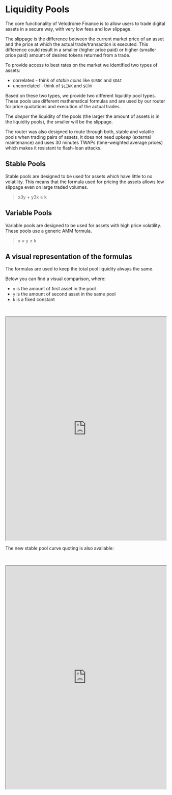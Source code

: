 # Liquidity Pools

The core functionality of Velodrome Finance is to allow users to trade
digital assets in a secure way, with very low fees and low slippage.

The slippage is the difference between the current market price of an asset and
the price at which the actual trade/transaction is executed. This difference
could result in a smaller (higher price paid) or higher (smaller price paid)
amount of desired tokens returned from a trade.

To provide access to best rates on the market we identified two types of assets:
 * correlated - think of _stable coins_ like `$USDC` and `$DAI`
 * uncorrelated - think of `$LINK` and `$CRV`

Based on these two types, we provide two different liquidity pool types. These
pools use different mathematical formulas and are used by our router for
price quotations and execution of the actual trades.

The _deeper_ the liquidity of the pools (the larger the amount of
assets is in the liquidity pools), the smaller will be the slippage.

The router was also designed to route through both, stable and volatile pools
when trading pairs of assets, it does not need _upkeep_ (external maintenance)
and uses 30 minutes TWAPs (time-weighted average prices) which makes it
resistant to flash-loan attacks.

## Stable Pools

Stable pools are designed to be used for assets which have little to no
volatility. This means that the formula used for pricing the assets allows
low slippage even on large traded volumes.

> x3y + y3x ≥ k


## Variable Pools

Variable pools are designed to be used for assets with high price volatility.
These pools use a generic AMM formula.

> x × y ≥ k

## A visual representation of the formulas

The formulas are used to keep the total pool liquidity always the same.

Below you can find a visual comparison, where:
 * `x` is the amount of first asset in the pool
 * `y` is the amount of second asset in the same pool
 * `k` is a fixed constant

&nbsp;

<iframe src="https://www.desmos.com/calculator/vri2vhdgbv?embed" width="100%" height="700"></iframe>

The new stable pool curve quoting is also available:

&nbsp;

<iframe src="https://www.desmos.com/calculator/fih9bpvmzq?embed" width="100%" height="700"></iframe>
